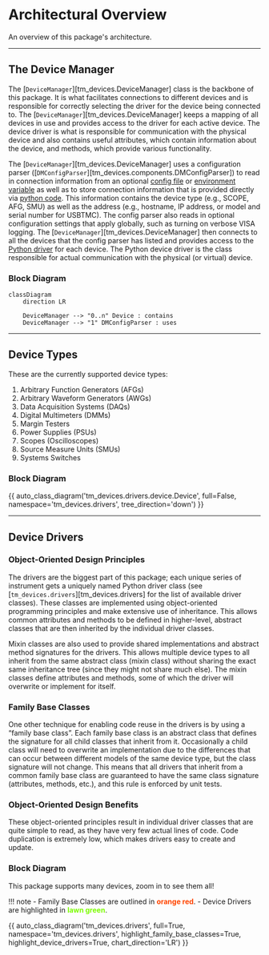 # Architectural Overview

An overview of this package's architecture.

---

## The Device Manager

The [`DeviceManager`][tm_devices.DeviceManager] class is the backbone of this package. It is what
facilitates connections to different devices and is responsible for correctly
selecting the driver for the device being connected to. The
[`DeviceManager`][tm_devices.DeviceManager]
keeps a mapping of all devices in use and provides access to the driver for each
active device. The device driver is what is responsible for communication with
the physical device and also contains useful attributes, which contain
information about the device, and methods, which provide various functionality.

The [`DeviceManager`][tm_devices.DeviceManager] uses a configuration parser
([`DMConfigParser`][tm_devices.components.DMConfigParser]) to read in
connection information from an optional [config file](../configuration.md#config-file) or
[environment variable](../configuration.md#environment-variable) as well as to store
connection information that is provided directly via [python code](../configuration.md#python-code).
This information contains the device type (e.g., SCOPE, AFG, SMU) as well as the address
(e.g., hostname, IP address, or model and serial number for USBTMC). The config parser also reads in
optional configuration settings that apply globally, such as turning on verbose VISA logging. The
[`DeviceManager`][tm_devices.DeviceManager] then connects to all the devices that the config parser
has listed and provides access to the [Python driver](#device-drivers) for each device. The
Python device driver is the class responsible for actual communication with the physical
(or virtual) device.

### Block Diagram

```mermaid
classDiagram
    direction LR

    DeviceManager --> "0..n" Device : contains
    DeviceManager --> "1" DMConfigParser : uses
```

---

## Device Types

These are the currently supported device types:

1. Arbitrary Function Generators (AFGs)
2. Arbitrary Waveform Generators (AWGs)
3. Data Acquisition Systems (DAQs)
4. Digital Multimeters (DMMs)
5. Margin Testers
6. Power Supplies (PSUs)
7. Scopes (Oscilloscopes)
8. Source Measure Units (SMUs)
9. Systems Switches

### Block Diagram

{{ auto_class_diagram('tm_devices.drivers.device.Device', full=False, namespace='tm_devices.drivers', tree_direction='down') }}

---

## Device Drivers

### Object-Oriented Design Principles

The drivers are the biggest part of this package; each unique series of instrument gets a uniquely
named Python driver class (see [`tm_devices.drivers`][tm_devices.drivers] for the list of
available driver classes). These classes are implemented using object-oriented programming
principles and make extensive use of inheritance. This allows common attributes and methods to be
defined in higher-level, abstract classes that are then inherited by the individual driver classes.

Mixin classes are also used to provide shared implementations and abstract method signatures for the
drivers. This allows multiple device types to all inherit from the same abstract class (mixin class)
without sharing the exact same inheritance tree (since they might not share much else). The mixin
classes define attributes and methods, some of which the driver will overwrite or implement for itself.

### Family Base Classes

One other technique for enabling code reuse in the drivers is by using a “family base class”. Each
family base class is an abstract class that defines the signature for all child classes that
inherit from it. Occasionally a child class will need to overwrite an implementation due to the
differences that can occur between different models of the same device type, but the class signature
will not change. This means that all drivers that inherit from a common family base class are
guaranteed to have the same class signature (attributes, methods, etc.), and this rule is enforced by unit tests.

### Object-Oriented Design Benefits

These object-oriented principles result in individual driver classes that are quite simple to
read, as they have very few actual lines of code. Code duplication is extremely low, which makes
drivers easy to create and update.

### Block Diagram

This package supports many devices, zoom in to see them all!

!!! note
    - Family Base Classes are outlined in **<span style="color: orangered;">orange red</span>**.
    - Device Drivers are highlighted in **<span style="color: lawngreen;">lawn green</span>**.

{{ auto_class_diagram('tm_devices.drivers', full=True, namespace='tm_devices.drivers', highlight_family_base_classes=True, highlight_device_drivers=True, chart_direction='LR') }}
